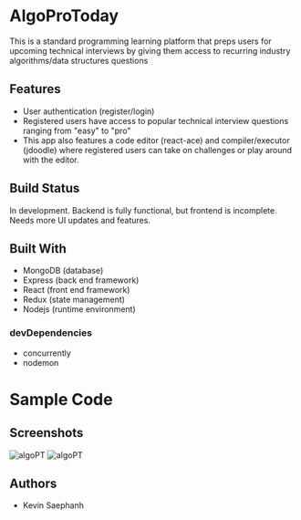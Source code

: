 # AlgoProToday

This is a standard programming learning platform that preps users for upcoming technical interviews by giving them access to recurring industry algorithms/data structures questions

## Features

-   User authentication (register/login)
-   Registered users have access to popular technical interview questions ranging from "easy" to "pro"
-   This app also features a code editor (react-ace) and compiler/executor (jdoodle) where registered users can take on challenges or play around with the editor.

## Build Status

In development. Backend is fully functional, but frontend is incomplete. Needs more UI updates and features.

## Built With

-   MongoDB (database)
-   Express (back end framework)
-   React (front end framework)
-   Redux (state management)
-   Nodejs (runtime environment)

### devDependencies

-   concurrently
-   nodemon

# Sample Code

## Screenshots
![algoPT](https://user-images.githubusercontent.com/47619395/64060971-e2a58580-cb88-11e9-9eed-a00eaa5372af.png)
![algoPT](https://user-images.githubusercontent.com/47619395/64060949-aa9e4280-cb88-11e9-9675-55a70aa8b11b.png)

## Authors

-   Kevin Saephanh
